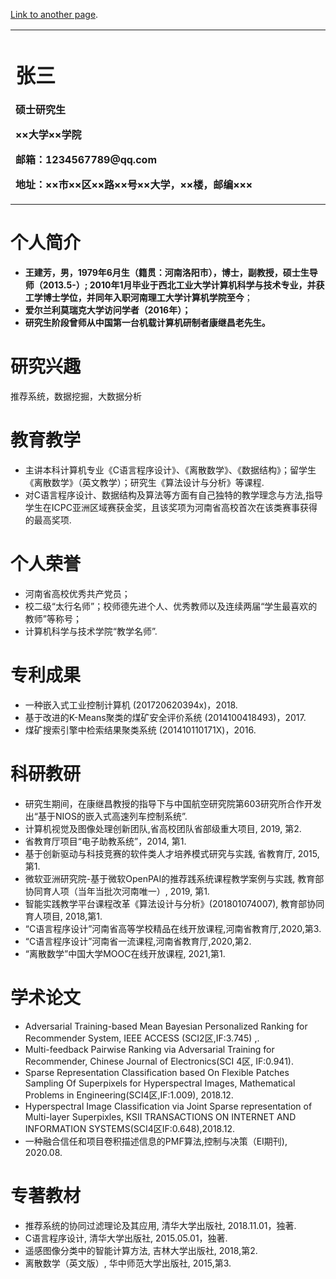 

[Link to another page](./another-page.html).


<table border="0">
  <tr>
    <td width="75%">
      <h1>张三</h1>
      <p><b>硕士研究生</b></p>
      <p><b>××大学××学院</b></p>
      <p><b>邮箱：1234567789@qq.com</b></p>
      <p><b>地址：××市××区××路××号××大学，××楼，邮编×××</b></p>
    </td>
  </tr>
</table>


# 个人简介

* **王建芳，男，1979年6月生（籍贯：河南洛阳市），博士，副教授，硕士生导师（2013.5-）; 2010年1月毕业于西北工业大学计算机科学与技术专业，并获工学博士学位，并同年入职河南理工大学计算机学院至今**；
* **爱尔兰利莫瑞克大学访问学者（2016年）；**
* **研究生阶段曾师从中国第一台机载计算机研制者康继昌老先生。**

# 研究兴趣

推荐系统，数据挖掘，大数据分析

# 教育教学

* 主讲本科计算机专业《C语言程序设计》、《离散数学》、《数据结构》；留学生《离散数学》（英文教学）；研究生《算法设计与分析》等课程.
* 对C语言程序设计、数据结构及算法等方面有自己独特的教学理念与方法,指导学生在ICPC亚洲区域赛获金奖，且该奖项为河南省高校首次在该类赛事获得的最高奖项.


# 个人荣誉

* 河南省高校优秀共产党员；
* 校二级“太行名师”；校师德先进个人、优秀教师以及连续两届“学生最喜欢的教师”等称号；
* 计算机科学与技术学院“教学名师”.



# 专利成果

* 一种嵌入式工业控制计算机 (201720620394x)，2018. 
* 基于改进的K-Means聚类的煤矿安全评价系统 (2014100418493)，2017.
* 煤矿搜索引擎中检索结果聚类系统 (201410110171X)，2016. 

# 科研教研

* 研究生期间，在康继昌教授的指导下与中国航空研究院第603研究所合作开发出“基于NIOS的嵌入式高速列车控制系统”.
* 计算机视觉及图像处理创新团队,省高校团队省部级重大项目, 2019, 第2.
* 省教育厅项目“电子助教系统”，2014, 第1.
* 基于创新驱动与科技竞赛的软件类人才培养模式研究与实践, 省教育厅, 2015, 第1.
* 微软亚洲研究院-基于微软OpenPAI的推荐践系统课程教学案例与实践, 教育部协同育人项（当年当批次河南唯一）, 2019, 第1.
* 智能实践教学平台课程改革《算法设计与分析》(201801074007), 教育部协同育人项目, 2018,第1.
* “C语言程序设计”河南省高等学校精品在线开放课程,河南省教育厅,2020,第3.
* “C语言程序设计”河南省一流课程,河南省教育厅,2020,第2.
* “离散数学”中国大学MOOC在线开放课程, 2021,第1.

# 学术论文

* Adversarial Training-based Mean Bayesian Personalized Ranking for Recommender System, IEEE ACCESS (SCI2区,IF:3.745) ,.
* Multi-feedback Pairwise Ranking via Adversarial Training for Recommender, Chinese Journal of Electronics(SCI 4区, IF:0.941).
* Sparse Representation Classification based On Flexible Patches Sampling Of Superpixels for Hyperspectral Images, Mathematical Problems in Engineering(SCI4区,IF:1.009), 2018.12.
* Hyperspectral Image Classification via Joint Sparse representation of Multi-layer Superpixles, KSII TRANSACTIONS ON INTERNET AND INFORMATION SYSTEMS(SCI4区IF:0.648),2018.12.
* 一种融合信任和项目卷积描述信息的PMF算法,控制与决策（EI期刊), 2020.08.

# 专著教材

* 推荐系统的协同过滤理论及其应用, 清华大学出版社, 2018.11.01，独著.
* C语言程序设计, 清华大学出版社, 2015.05.01，独著.
* 遥感图像分类中的智能计算方法, 吉林大学出版社, 2018,第2.
* 离散数学（英文版）, 华中师范大学出版社, 2015,第3.

